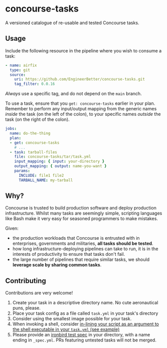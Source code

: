# concourse-tasks

A versioned catalogue of re-usable and tested Concourse tasks.

## Usage

Include the following resource in the pipeline where you wish to consume a task:

```yaml
- name: airfix
  type: git
  source:
    uri: https://github.com/EngineerBetter/concourse-tasks.git
    tag_filter: 0.0.16
```

_Always_ use a specific tag, and do not depend on the `main` branch.

To use a task, ensure that you `get: concourse-tasks` earlier in your plan. Remember to perform any input/output mapping from the generic names _inside_ the task (on the left of the colon), to your specific names _outside_ the task (on the right of the colon).

```yaml
jobs:
  name: do-the-thing
  plan:
  - get: concourse-tasks
    # ...
  - task: tarball-files
    file: concourse-tasks/tar/task.yml
    input_mapping: { input: your-directory }
    output_mapping: { output: name-you-want }
    params:
      INCLUDE: file1 file2
      TARBALL_NAME: my-tarball
```

## Why?

Concourse is trusted to build production software and deploy production infrastructure. Whilst many tasks are seemingly simple, scripting languages like Bash make it very easy for seasoned programmers to make mistakes.

Given:

* the production workloads that Concourse is entrusted with in enterprises, governments and militaries, **all tasks should be tested**.
* how long infrastructure-deploying pipelines can take to run, it is in the interests of productivity to ensure that tasks don't fail.
* the large number of pipelines that require similar tasks, we should **leverage scale by sharing common tasks**.

## Contributing

Contributions are very welcome!

1. Create your task in a descriptive directory name. No cute aeronautical puns, please.
1. Place your task config as a file called `task.yml` in your task's directory
1. Consider using the smallest image possible for your task.
1. When invoking a shell, consider [in-lining your script as an argument to the shell executable in your `task.yml` (see example)](https://github.com/EngineerBetter/concourse-tasks/blob/main/git-commit-if-changed/task.yml#L13-L33)
1. Please provide an [ironbird test spec](https://github.com/EngineerBetter/ironbird) in your directory, with a name ending in `_spec.yml`. PRs featuring untested tasks will not be merged.
